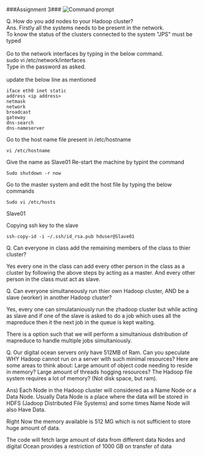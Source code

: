 ###Assignment 3###
![Command prompt](http://198.199.104.78/~kbadana/Hadoop.png)

Q. How do you add nodes to your Hadoop cluster?
<br>Ans. Firstly all the systems needs to be present in the network. <br>
To know the status of the clusters connected to the system "JPS" must be typed<br>
<br>
Go to the network interfaces by typing in the below command. <br>
sudo vi /etc/network/interfaces <br>
Type in the password as asked. <br>
<br>
update the below line as mentioned <br>
```
iface eth0 inet static 
address <ip address>
netmask
network
broadcast
gateway
dns-search
dns-nameserver
```

Go to the host name file present in /etc/hostname
<br>
```
vi /etc/hostname
```
Give the name as Slave01
Re-start the machine by typint the command
```
Sudo shutdown -r now
```
Go to the master system and edit the host file by typing the below commands

```
Sudo vi /etc/hosts
```
<IP Address> Slave01

Copying ssh key to the slave

```
ssh-copy-id -i ~/.ssh/id_rsa.pub hduser@Slave01
```


Q. Can everyone in class add the remaining members of the class to thier cluster?

Yes every one in the class can add every other person in the class as a cluster by following the above steps by acting as a master. And every other person in the class must act as slave.

Q. Can everyone simultaneously run thier own Hadoop cluster, AND be a slave (worker) in another Hadoop cluster?

Yes, every one can simulataniously run the zhadoop cluster but while acting as slave and if one of the slave is asked to do a job which uses all the mapreduce then it the next job in the queue is kept waiting.

There is a option such that we will perform a simultanious distribution of mapreduce to handle multiple jobs simultaniously.


Q. Our digital ocean servers only have 512MB of Ram. Can you speculate WHY Hadoop cannot run on a server with such minimal resources? Here are some areas to think about:
Large amount of object code needing to reside in memory?
Large amount of threads hogging resources?
The Hadoop file system requires a lot of memory? (Not disk space, but ram).

Ans) Each Node in the Hadoop cluster will considered as a Name Node or a Data Node. Usually Data Node is a place where the data will be stored in HDFS (Jadoop Distributed File Systems) and some times Name Node will also Have Data. 

Right Now the memory available is 512 MG which is not sufficient to store huge amount of data.

The code will fetch large amount of data from different data Nodes and digital Ocean provides a restriction of 1000 GB on transfer of data
